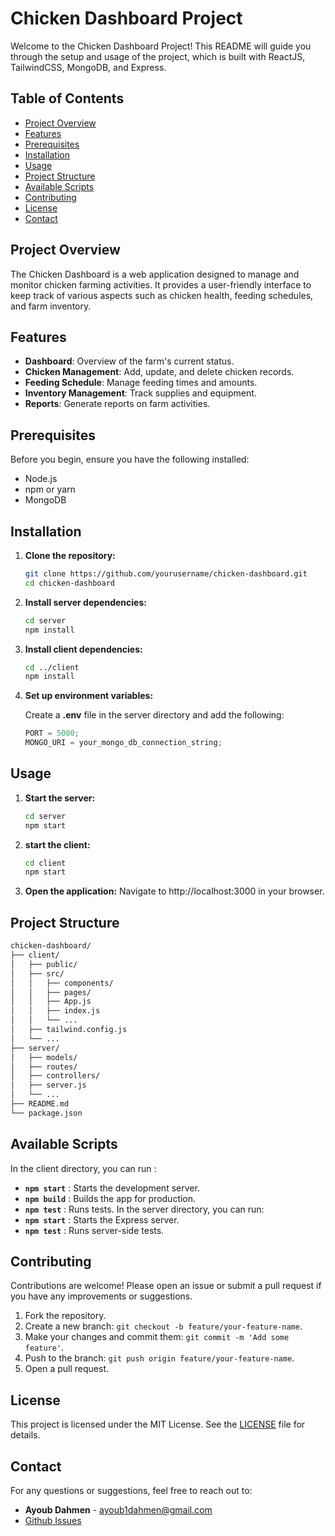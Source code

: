 # Chicken Dashboard Project

Welcome to the Chicken Dashboard Project! This README will guide you through the setup and usage of the project, which is built with ReactJS, TailwindCSS, MongoDB, and Express.

## Table of Contents

- [Project Overview](#project-overview)
- [Features](#features)
- [Prerequisites](#prerequisites)
- [Installation](#installation)
- [Usage](#usage)
- [Project Structure](#project-structure)
- [Available Scripts](#available-scripts)
- [Contributing](#contributing)
- [License](#license)
- [Contact](#contact)

## Project Overview

The Chicken Dashboard is a web application designed to manage and monitor chicken farming activities. It provides a user-friendly interface to keep track of various aspects such as chicken health, feeding schedules, and farm inventory.

## Features

- **Dashboard**: Overview of the farm's current status.
- **Chicken Management**: Add, update, and delete chicken records.
- **Feeding Schedule**: Manage feeding times and amounts.
- **Inventory Management**: Track supplies and equipment.
- **Reports**: Generate reports on farm activities.

## Prerequisites

Before you begin, ensure you have the following installed:

- Node.js
- npm or yarn
- MongoDB

## Installation

1. **Clone the repository:**

   ```bash
   git clone https://github.com/yourusername/chicken-dashboard.git
   cd chicken-dashboard
   ```

2. **Install server dependencies:**

   ```bash
   cd server
   npm install
   ```

3. **Install client dependencies:**

   ```bash
   cd ../client
   npm install
   ```

4. **Set up environment variables:**

   Create a **.env** file in the server directory and add the following:

   ```js
   PORT = 5000;
   MONGO_URI = your_mongo_db_connection_string;
   ```

## Usage

1. **Start the server:**

   ```bash
   cd server
   npm start
   ```

2. **start the client:**

   ```bash
   cd client
   npm start
   ```

3. **Open the application:**
   Navigate to http://localhost:3000 in your browser.

## Project Structure

```bash
chicken-dashboard/
├── client/
│   ├── public/
│   ├── src/
│   │   ├── components/
│   │   ├── pages/
│   │   ├── App.js
│   │   ├── index.js
│   │   └── ...
│   ├── tailwind.config.js
│   └── ...
├── server/
│   ├── models/
│   ├── routes/
│   ├── controllers/
│   ├── server.js
│   └── ...
├── README.md
└── package.json
```

## Available Scripts

In the client directory, you can run :

- **`npm start`** : Starts the development server.
- **`npm build`** : Builds the app for production.
- **`npm test`** : Runs tests.
  In the server directory, you can run:
- **`npm start`** : Starts the Express server.
- **`npm test`** : Runs server-side tests.

## Contributing

Contributions are welcome! Please open an issue or submit a pull request if you have any improvements or suggestions.

1. Fork the repository.
2. Create a new branch: `git checkout -b feature/your-feature-name`.
3. Make your changes and commit them: `git commit -m 'Add some feature'`.
4. Push to the branch: `git push origin feature/your-feature-name`.
4. Open a pull request.

## License

This project is licensed under the MIT License. See the [LICENSE](https://github.com/ayowaaab) file for details.

## Contact

For any questions or suggestions, feel free to reach out to:

- **Ayoub Dahmen** - ayoub1dahmen@gmail.com
- [Github Issues](https://github.com/ayowaaab/Chicken-Dashboard/issues)
